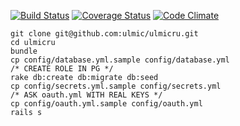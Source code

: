 [![Build Status](https://travis-ci.org/ulmic/ulmicru.svg?branch=develop)](https://travis-ci.org/ulmic/ulmicru) [![Coverage Status](https://coveralls.io/repos/ulmic/ulmicru/badge.svg)](https://coveralls.io/r/ulmic/ulmicru) [![Code Climate](https://codeclimate.com/github/ulmic/ulmicru/badges/gpa.svg)](https://codeclimate.com/github/ulmic/ulmicru)
```shell
git clone git@github.com:ulmic/ulmicru.git
cd ulmicru
bundle
cp config/database.yml.sample config/database.yml
/* CREATE ROLE IN PG */
rake db:create db:migrate db:seed
cp config/secrets.yml.sample config/secrets.yml
/* ASK oauth.yml WITH REAL KEYS */
cp config/oauth.yml.sample config/oauth.yml
rails s
```
